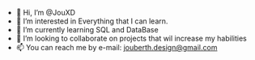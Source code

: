 - 👋 Hi, I’m @JouXD
- 👀 I’m interested in Everything that I can learn.
- 🌱 I’m currently learning SQL and DataBase
- 💞️ I’m looking to collaborate on projects that wil increase my habilities
- 📫 You can reach me by e-mail: jouberth.design@gmail.com

<!---
JouXD/JouXD is a ✨ special ✨ repository because its `README.md` (this file) appears on your GitHub profile.
You can click the Preview link to take a look at your changes.
--->

